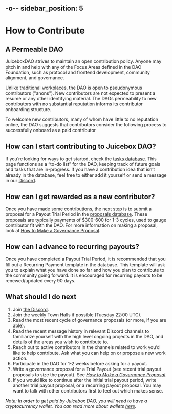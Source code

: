 -o--
sidebar_position: 5
---

# How to Contribute

## A Permeable DAO

JuiceboxDAO strives to maintain an open contribution policy. Anyone may pitch in and help with any of the Focus Areas defined in the DAO Foundation, such as protocol and frontend development, community alignment, and governance. 

Unlike traditional workplaces, the DAO is open to pseudonymous contributors ("anons"). New contributors are not expected to present a resumé or any other identifying material. The DAOs permeability to new contributors with no substantial reputation informs its contributor onboarding structure. 

To welcome new contributors, many of whom have little to no reputation online, the DAO suggests that contributors consider the following process to successfully onboard as a paid contributor

## How can I start contributing to Juicebox DAO?

If you’re looking for ways to get started, check the [tasks database](https://www.notion.so/7508d91f38ef4901b5e175ed95b42bf4). This page functions as a “to-do list” for the DAO, keeping track of future goals and tasks that are in-progress. If you have a contribution idea that isn’t already in the database, feel free to either add it yourself or send a message in our [Discord](https://discord.gg/juicebox).

## How can I get rewarded as a new contributor?

Once you have made some contributions, the next step is to submit a proposal for a Payout Trial Period in the [proposals database](https://www.notion.so/9d126f9148dc42ee83317d5cd74e4db4). These proposals are typically payments of $300-600 for 1-3 cycles, used to gauge contributor fit with the DAO. For more information on making a proposal, look at [How to Make a Governance Proposal](proposals.md).

## How can I advance to recurring payouts?

Once you have completed a Payout Trial Period, it is recommended that you fill out a Recurring Payment template in the [](https://www.notion.so/9d126f9148dc42ee83317d5cd74e4db4) database. This template will ask you to explain what you have done so far and how you plan to contribute to the community going forward. It is encouraged for recurring payouts to be renewed/updated every 90 days.

## What should I do next

1. Join [the Discord](https://www.discord.gg/juicebox).
2. Join the weekly Town Halls if possible (Tuesday 22:00 UTC).
3. Read the most recent cycle of governance proposals (or more, if you are able).
4. Read the recent message history in relevant Discord channels to familiarize yourself with the high level ongoing projects in the DAO, and details of the areas you wish to contribute to. 
5. Reach out to active contributors in the channels related to work you’d like to help contribute. Ask what you can help on or propose a new work action.
6. Participate in the DAO for 1-2 weeks before asking for a payout.
7. Write a governance proposal for a Trial Payout (see recent trial payout proposals to size the payout). See *[How to Make a Governance Proposal](proposals.md)*.
8. If you would like to continue after the initial trial payout period, write another trial payout proposal, or a recurring payout proposal. You may want to talk with other contributors first to feel out which makes sense.

*Note: In order to get paid by Juicebox DAO, you will need to have a cryptocurrency wallet. You can read more about wallets [here](https://ethereum.org/en/wallets/).*
